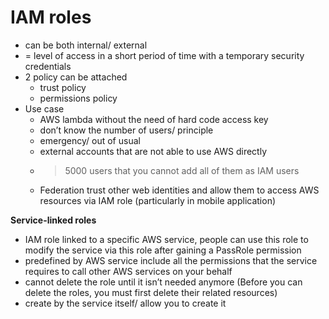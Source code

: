 # IAM roles

- can be both internal/ external
- = level of access in a short period of time with a temporary security credentials
- 2 policy can be attached
    - trust policy
    - permissions policy
- Use case
    - AWS lambda without the need of hard code access key
    - don’t know the number of users/ principle
    - emergency/ out of usual
    - external accounts that are not able to use AWS directly
    - >5000 users that you cannot add all of them as IAM users
    - Federation trust other web identities and allow them to access AWS resources via IAM role (particularly in mobile application)

**Service-linked roles**

- IAM role linked to a specific AWS service, people can use this role to modify the service via this role after gaining a PassRole permission
- predefined by AWS service include all the permissions that the service requires to call other AWS services on your behalf
- cannot delete the role until it isn’t needed anymore (Before you can delete the roles, you must first delete their related resources)
- create by the service itself/ allow you to create it
